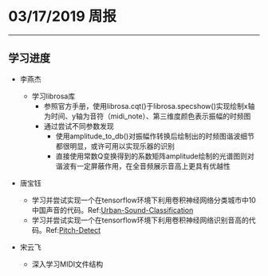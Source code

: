 # 03/17/2019 周报  
---  

## 学习进度  

- 李燕杰  
	- 学习librosa库  
		- 参照官方手册，使用librosa.cqt()于librosa.specshow()实现绘制x轴为时间、y轴为音符（midi_note）、第三维度颜色表示振幅的时频图  
		- 通过尝试不同参数发现  
			- 使用amplitude_to_db()对振幅作转换后绘制出的时频图谐波细节都很明显，或许可用以实现乐器的识别  
			- 直接使用常数Q变换得到的系数矩阵amplitude绘制的光谱图则对谐波有一定屏蔽作用，在全音频展示音高上更具有优越性  


- 唐宝钰  
	- 学习并尝试实现一个在tensorflow环境下利用卷积神经网络分类城市中10中国声音的代码。Ref:[Urban-Sound-Classification](https://github.com/aqibsaeed/Urban-Sound-Classification)  
	- 学习并尝试实现一个在tensorflow环境下利用卷积神经网络识别音高的代码。Ref:[Pitch-Detect](https://github.com/npinsker/pitch-detect)  

- 宋云飞  
	- 深入学习MIDI文件结构  